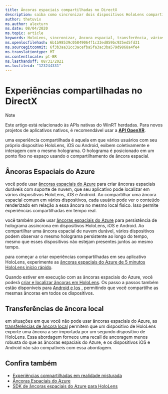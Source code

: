 ```yaml
---
title: Âncoras espaciais compartilhadas no DirectX
description: saiba como sincronizar dois dispositivos HoloLens compartilhando âncoras espaciais locais e do Azure em aplicativos do DirectX.
author: thetuvix
ms.author: alexturn
ms.date: 08/04/2020
ms.topic: article
keywords: HoloLens, sincronizar, âncora espacial, transferência, vários participantes, exibição, cenário, passo a passos, código de exemplo, azure, âncoras espaciais do azure, ASA
ms.openlocfilehash: 6b1b98539c05849064f1c33ed859bc925ed5fd31
ms.sourcegitcommit: 6f3b3aa31cc3acefba5fa3ac3ba579d9868a4fe4
ms.translationtype: MT
ms.contentlocale: pt-BR
ms.lasthandoff: 08/31/2021
ms.locfileid: "123244331"
---
```

<!--Unity Note: No Unity specific content in this article. -->
# <a name="shared-experiences-in-directx"></a>Experiências compartilhadas no DirectX

> [!NOTE]
> Este artigo está relacionado às APIs nativas do WinRT herdadas.  Para novos projetos de aplicativos nativos, é recomendável usar a **[API OpenXR](../native/openxr-getting-started.md)**.

uma experiência compartilhada é aquela em que vários usuários com seu próprio dispositivo HoloLens, iOS ou Android, exibem coletivamente e interagem com o mesmo holograma. O holograma é posicionado em um ponto fixo no espaço usando o compartilhamento de âncora espacial.

## <a name="azure-spatial-anchors"></a>Âncoras Espaciais do Azure

você pode usar <a href="/azure/spatial-anchors/overview" target="_blank">âncoras espaciais do Azure</a> para criar âncoras espaciais duráveis com suporte de nuvem, que seu aplicativo pode localizar em vários dispositivos HoloLens, iOS e Android.  Ao compartilhar uma âncora espacial comum em vários dispositivos, cada usuário pode ver o conteúdo renderizado em relação a essa âncora no mesmo local físico.  Isso permite experiências compartilhadas em tempo real.

você também pode usar <a href="/azure/spatial-anchors/overview" target="_blank">âncoras espaciais do Azure</a> para persistência de holograma assíncrona em dispositivos HoloLens, iOS e Android.  Ao compartilhar uma âncora espacial de nuvem durável, vários dispositivos podem observar o mesmo holograma persistente ao longo do tempo, mesmo que esses dispositivos não estejam presentes juntos ao mesmo tempo.

para começar a criar experiências compartilhadas em seu aplicativo HoloLens, experimente as <a href="/azure/spatial-anchors/quickstarts/get-started-hololens" target="_blank">âncoras espaciais do Azure de 5 minutos HoloLens início rápido</a>.

Quando estiver em execução com as âncoras espaciais do Azure, você poderá <a href="/azure/spatial-anchors/concepts/create-locate-anchors-cpp-winrt" target="_blank">criar e localizar âncoras em HoloLens</a>.  Os passo a passos também estão disponíveis para <a href="/azure/spatial-anchors/create-locate-anchors-overview" target="_blank">Android e Ios</a> , permitindo que você compartilhe as mesmas âncoras em todos os dispositivos.

## <a name="local-anchor-transfers"></a>Transferências de âncora local

em situações em que você não pode usar âncoras espaciais do Azure, as [transferências de âncora local](../../out-of-scope/local-anchor-transfers-in-directx.md) permitem que um dispositivo de HoloLens exporte uma âncora a ser importada por um segundo dispositivo de HoloLens.  Essa abordagem fornece uma recall de ancoragem menos robusta do que as âncoras espaciais do Azure, e os dispositivos iOS e Android não são compatíveis com essa abordagem.

## <a name="see-also"></a>Confira também

* [Experiências compartilhadas em realidade misturada](shared-experiences-in-mixed-reality.md)
* <a href="/azure/spatial-anchors" target="_blank">Âncoras Espaciais do Azure</a>
* <a href="/cpp/api/spatial-anchors/winrt/" target="_blank">SDK de âncoras espaciais do Azure para HoloLens</a>